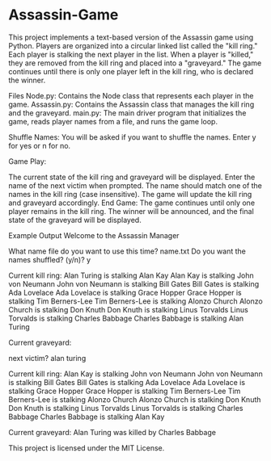# Assassin-Game

This project implements a text-based version of the Assassin game using Python. Players are organized into a circular linked list called the "kill ring." Each player is stalking the next player in the list. When a player is "killed," they are removed from the kill ring and placed into a "graveyard." The game continues until there is only one player left in the kill ring, who is declared the winner.

Files
Node.py: Contains the Node class that represents each player in the game.
Assassin.py: Contains the Assassin class that manages the kill ring and the graveyard.
main.py: The main driver program that initializes the game, reads player names from a file, and runs the game loop.


Shuffle Names: You will be asked if you want to shuffle the names. Enter y for yes or n for no.

Game Play:

The current state of the kill ring and graveyard will be displayed.
Enter the name of the next victim when prompted. The name should match one of the names in the kill ring (case insensitive).
The game will update the kill ring and graveyard accordingly.
End Game: The game continues until only one player remains in the kill ring. The winner will be announced, and the final state of the graveyard will be displayed.

Example Output
Welcome to the Assassin Manager

What name file do you want to use this time? name.txt
Do you want the names shuffled? (y/n)? y

Current kill ring:
Alan Turing is stalking Alan Kay
Alan Kay is stalking John von Neumann
John von Neumann is stalking Bill Gates
Bill Gates is stalking Ada Lovelace
Ada Lovelace is stalking Grace Hopper
Grace Hopper is stalking Tim Berners-Lee
Tim Berners-Lee is stalking Alonzo Church
Alonzo Church is stalking Don Knuth
Don Knuth is stalking Linus Torvalds
Linus Torvalds is stalking Charles Babbage
Charles Babbage is stalking Alan Turing

Current graveyard:

next victim? alan turing

Current kill ring:
Alan Kay is stalking John von Neumann
John von Neumann is stalking Bill Gates
Bill Gates is stalking Ada Lovelace
Ada Lovelace is stalking Grace Hopper
Grace Hopper is stalking Tim Berners-Lee
Tim Berners-Lee is stalking Alonzo Church
Alonzo Church is stalking Don Knuth
Don Knuth is stalking Linus Torvalds
Linus Torvalds is stalking Charles Babbage
Charles Babbage is stalking Alan Kay

Current graveyard:
Alan Turing was killed by Charles Babbage


This project is licensed under the MIT License.
